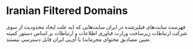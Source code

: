 # Iranian Filtered Domains
فهرست سایت‌های فیلترشده در ایران سایت‌هایی که (به علت ایجاد محدودیت از سوی شرکت ارتباطات زیرساخت وزارت فناوری اطلاعات و ارتباطات بر اساس دستور کمیته تعیین مصادیق محتوای مجرمانه) با آی‌پی ایران قابل دسترسی نیستند.
